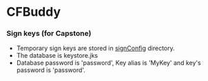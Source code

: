 # CFBuddy


### Sign keys (for Capstone)

* Temporary sign keys are stored in [signConfig](signConfig) directory.
* The database is keystore.jks
* Database password is 'password', Key alias is 'MyKey' and key's password is 'password'.
